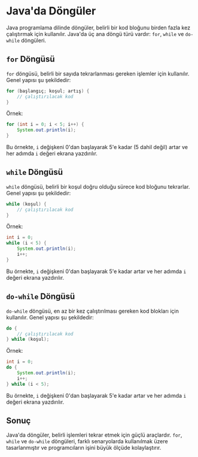 # Java'da Döngüler

Java programlama dilinde döngüler, belirli bir kod bloğunu birden fazla kez çalıştırmak için kullanılır. Java'da üç ana döngü türü vardır: `for`, `while` ve `do-while` döngüleri.

## `for` Döngüsü

`for` döngüsü, belirli bir sayıda tekrarlanması gereken işlemler için kullanılır. Genel yapısı şu şekildedir:

```java
for (başlangıç; koşul; artış) {
    // çalıştırılacak kod
}
```

Örnek:

```java
for (int i = 0; i < 5; i++) {
    System.out.println(i);
}
```

Bu örnekte, `i` değişkeni 0'dan başlayarak 5'e kadar (5 dahil değil) artar ve her adımda `i` değeri ekrana yazdırılır.

## `while` Döngüsü

`while` döngüsü, belirli bir koşul doğru olduğu sürece kod bloğunu tekrarlar. Genel yapısı şu şekildedir:

```java
while (koşul) {
    // çalıştırılacak kod
}
```

Örnek:

```java
int i = 0;
while (i < 5) {
    System.out.println(i);
    i++;
}
```

Bu örnekte, `i` değişkeni 0'dan başlayarak 5'e kadar artar ve her adımda `i` değeri ekrana yazdırılır.

## `do-while` Döngüsü

`do-while` döngüsü, en az bir kez çalıştırılması gereken kod blokları için kullanılır. Genel yapısı şu şekildedir:

```java
do {
    // çalıştırılacak kod
} while (koşul);
```

Örnek:

```java
int i = 0;
do {
    System.out.println(i);
    i++;
} while (i < 5);
```

Bu örnekte, `i` değişkeni 0'dan başlayarak 5'e kadar artar ve her adımda `i` değeri ekrana yazdırılır.

## Sonuç

Java'da döngüler, belirli işlemleri tekrar etmek için güçlü araçlardır. `for`, `while` ve `do-while` döngüleri, farklı senaryolarda kullanılmak üzere tasarlanmıştır ve programcıların işini büyük ölçüde kolaylaştırır.